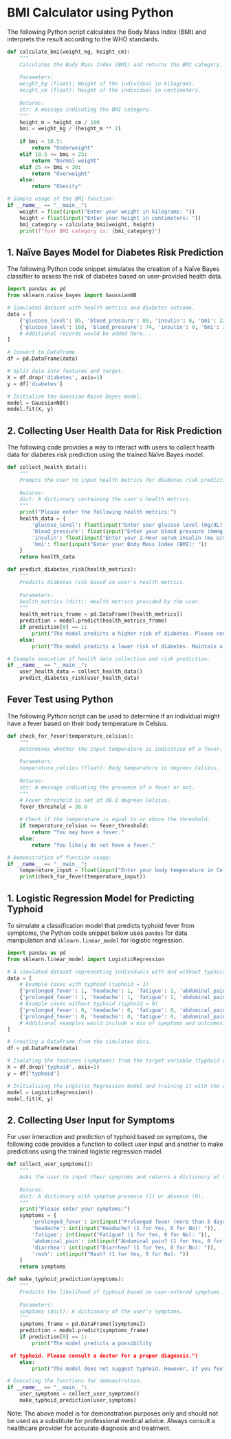 # BMI Calculator using Python

The following Python script calculates the Body Mass Index (BMI) and interprets the result according to the WHO standards.

```python
def calculate_bmi(weight_kg, height_cm):
    """
    Calculates the Body Mass Index (BMI) and returns the BMI category.
    
    Parameters:
    weight_kg (float): Weight of the individual in kilograms.
    height_cm (float): Height of the individual in centimeters.
    
    Returns:
    str: A message indicating the BMI category.
    """
    height_m = height_cm / 100
    bmi = weight_kg / (height_m ** 2)
    
    if bmi < 18.5:
        return "Underweight"
    elif 18.5 <= bmi < 25:
        return "Normal weight"
    elif 25 <= bmi < 30:
        return "Overweight"
    else:
        return "Obesity"

# Sample usage of the BMI function:
if __name__ == "__main__":
    weight = float(input("Enter your weight in kilograms: "))
    height = float(input("Enter your height in centimeters: "))
    bmi_category = calculate_bmi(weight, height)
    print(f"Your BMI category is: {bmi_category}")
```

## 1. Naïve Bayes Model for Diabetes Risk Prediction

The following Python code snippet simulates the creation of a Naïve Bayes classifier to assess the risk of diabetes based on user-provided health data.

```python
import pandas as pd
from sklearn.naive_bayes import GaussianNB

# Simulated dataset with health metrics and diabetes outcome.
data = [
    {'glucose_level': 85, 'blood_pressure': 80, 'insulin': 0, 'bmi': 22, 'diabetes': 0},
    {'glucose_level': 168, 'blood_pressure': 74, 'insulin': 0, 'bmi': 35, 'diabetes': 1},
    # Additional records would be added here...
]

# Convert to DataFrame.
df = pd.DataFrame(data)

# Split data into features and target.
X = df.drop('diabetes', axis=1)
y = df['diabetes']

# Initialize the Gaussian Naive Bayes model.
model = GaussianNB()
model.fit(X, y)
```

## 2. Collecting User Health Data for Risk Prediction

The following code provides a way to interact with users to collect health data for diabetes risk prediction using the trained Naïve Bayes model.

```python
def collect_health_data():
    """
    Prompts the user to input health metrics for diabetes risk prediction.
    
    Returns:
    dict: A dictionary containing the user's health metrics.
    """
    print("Please enter the following health metrics:")
    health_data = {
        'glucose_level': float(input("Enter your glucose level (mg/dL): ")),
        'blood_pressure': float(input("Enter your blood pressure (mmHg): ")),
        'insulin': float(input("Enter your 2-Hour serum insulin (mu U/ml): ")),
        'bmi': float(input("Enter your Body Mass Index (BMI): "))
    }
    return health_data

def predict_diabetes_risk(health_metrics):
    """
    Predicts diabetes risk based on user's health metrics.
    
    Parameters:
    health_metrics (dict): Health metrics provided by the user.
    """
    health_metrics_frame = pd.DataFrame([health_metrics])
    prediction = model.predict(health_metrics_frame)
    if prediction[0] == 1:
        print("The model predicts a higher risk of diabetes. Please consult a healthcare professional.")
    else:
        print("The model predicts a lower risk of diabetes. Maintain a healthy lifestyle.")

# Example execution of health data collection and risk prediction.
if __name__ == "__main__":
    user_health_data = collect_health_data()
    predict_diabetes_risk(user_health_data)
```


## Fever Test using Python

The following Python script can be used to determine if an individual might have a fever based on their body temperature in Celsius.

```python
def check_for_fever(temperature_celsius):
    """
    Determines whether the input temperature is indicative of a fever.
    
    Parameters:
    temperature_celsius (float): Body temperature in degrees Celsius.
    
    Returns:
    str: A message indicating the presence of a fever or not.
    """
    # Fever threshold is set at 38.0 degrees Celsius.
    fever_threshold = 38.0
    
    # Check if the temperature is equal to or above the threshold.
    if temperature_celsius >= fever_threshold:
        return "You may have a fever."
    else:
        return "You likely do not have a fever."

# Demonstration of function usage:
if __name__ == "__main__":
    temperature_input = float(input("Enter your body temperature in Celsius: "))
    print(check_for_fever(temperature_input))
```

## 1. Logistic Regression Model for Predicting Typhoid

To simulate a classification model that predicts typhoid fever from symptoms, the Python code snippet below uses `pandas` for data manipulation and `sklearn.linear_model` for logistic regression.

```python
import pandas as pd
from sklearn.linear_model import LogisticRegression

# A simulated dataset representing individuals with and without typhoid.
data = [
    # Example cases with typhoid (typhoid = 1)
    {'prolonged_fever': 1, 'headache': 1, 'fatigue': 1, 'abdominal_pain': 1, 'diarrhea': 1, 'rash': 0, 'typhoid': 1},
    {'prolonged_fever': 1, 'headache': 1, 'fatigue': 1, 'abdominal_pain': 1, 'diarrhea': 0, 'rash': 1, 'typhoid': 1},
    # Example cases without typhoid (typhoid = 0)
    {'prolonged_fever': 0, 'headache': 0, 'fatigue': 0, 'abdominal_pain': 0, 'diarrhea': 0, 'rash': 0, 'typhoid': 0},
    {'prolonged_fever': 0, 'headache': 0, 'fatigue': 0, 'abdominal_pain': 0, 'diarrhea': 1, 'rash': 0, 'typhoid': 0},
    # Additional examples would include a mix of symptoms and outcomes.
]

# Creating a DataFrame from the simulated data.
df = pd.DataFrame(data)

# Isolating the features (symptoms) from the target variable (typhoid diagnosis).
X = df.drop('typhoid', axis=1)
y = df['typhoid']

# Initializing the Logistic Regression model and training it with the dataset.
model = LogisticRegression()
model.fit(X, y)
```

## 2. Collecting User Input for Symptoms

For user interaction and prediction of typhoid based on symptoms, the following code provides a function to collect user input and another to make predictions using the trained logistic regression model.

```python
def collect_user_symptoms():
    """
    Asks the user to input their symptoms and returns a dictionary of these symptoms.
    
    Returns:
    dict: A dictionary with symptom presence (1) or absence (0).
    """
    print("Please enter your symptoms:")
    symptoms = {
        'prolonged_fever': int(input("Prolonged fever (more than 5 days)? (1 for Yes, 0 for No): ")),
        'headache': int(input("Headache? (1 for Yes, 0 for No): ")),
        'fatigue': int(input("Fatigue? (1 for Yes, 0 for No): ")),
        'abdominal_pain': int(input("Abdominal pain? (1 for Yes, 0 for No): ")),
        'diarrhea': int(input("Diarrhea? (1 for Yes, 0 for No): ")),
        'rash': int(input("Rash? (1 for Yes, 0 for No): "))
    }
    return symptoms

def make_typhoid_prediction(symptoms):
    """
    Predicts the likelihood of typhoid based on user-entered symptoms.
    
    Parameters:
    symptoms (dict): A dictionary of the user's symptoms.
    """
    symptoms_frame = pd.DataFrame([symptoms])
    prediction = model.predict(symptoms_frame)
    if prediction[0] == 1:
        print("The model predicts a possibility

 of typhoid. Please consult a doctor for a proper diagnosis.")
    else:
        print("The model does not suggest typhoid. However, if you feel unwell, please see a healthcare professional.")

# Executing the functions for demonstration.
if __name__ == "__main__":
    user_symptoms = collect_user_symptoms()
    make_typhoid_prediction(user_symptoms)
```

Note: The above model is for demonstration purposes only and should not be used as a substitute for professional medical advice. Always consult a healthcare provider for accurate diagnosis and treatment.


